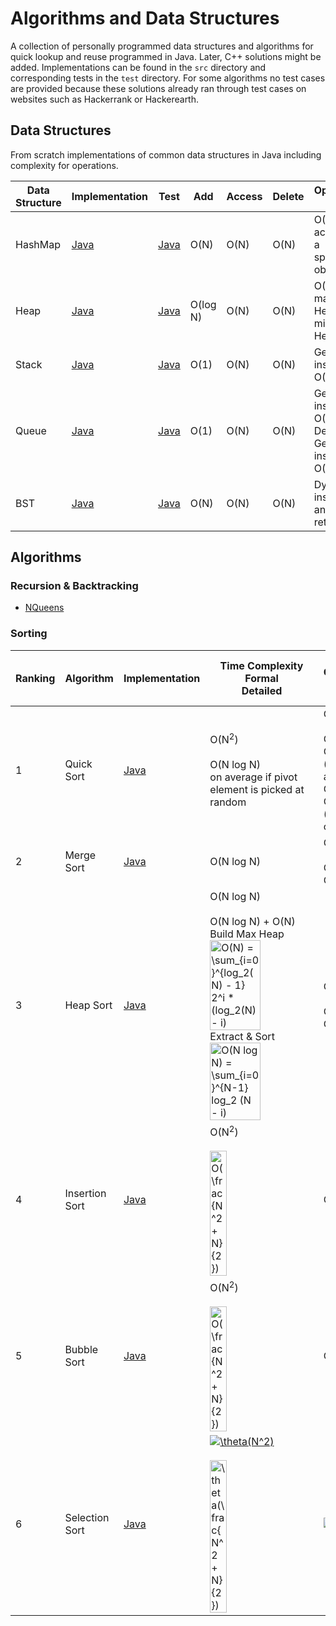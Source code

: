 # Algorithms and Data Structures
A collection of personally programmed data structures and algorithms for quick lookup and reuse programmed in Java. Later, C++ solutions might be added.
Implementations can be found in the `src` directory and corresponding tests in the `test` directory.
For some algorithms no test cases are provided because these solutions already ran through test cases on websites such as Hackerrank or Hackerearth.


## Data Structures
From scratch implementations of common data structures in Java including complexity for operations.
<br>

Data Structure | Implementation | Test | Add | Access | Delete | Optimized For
--- | --- | --- | --- | --- | --- | ---
HashMap | [Java](src/DataStructures/Map) | [Java](tests/DataStructures/Map/HashMapTest.java) | O(N) | O(N) | O(N) | O(1) access of a specified object
Heap | [Java](src/DataStructures/Heap) | [Java](tests/DataStructures/Heap/ArrayHeapTest.java) | O(log N) | O(N) | O(N) | O(1) Peek <br> max (Max Heap) <br> min (Min Heap)
Stack | [Java](src/DataStructures/Stack) | [Java](tests/DataStructures/Stack/StackTest.java) | O(1) | O(N) | O(N) | Get last inserted O(1)
Queue | [Java](src/DataStructures/Queue) | [Java](tests/DataStructures/Queue/DequeTest.java) | O(1) | O(N) | O(N) | Get first inserted O(1) <br> Deque: Get last inserted O(1)
BST | [Java](src/DataStructures/Trees/BST.java) | [Java](tests/DataStructures/Trees/BSTTest.java) | O(N) | O(N) | O(N) | Dynamic insertion and fast retrieval


## Algorithms

### Recursion & Backtracking
- [NQueens](src/Algorithms/RecursionAndBacktracking/NQueens.java)

### Sorting
Ranking | Algorithm | Implementation | Time Complexity <br> Formal <br> Detailed | Space Complexity <br> Formal <br> Detailed | Stability
--- | --- | --- | --- | --- | --- 
1 | Quick Sort | [Java](src/Algorithms/Sorting/QuickSort.java) | O(N<sup>2</sup>) <br><br> O(N log N) <br> on average if pivot element is picked at random | O(N) <br><br> O(N) + O(log N) (on average) <br> O(N) + O(N-1) (worst case) | Unstable
2 | Merge Sort | [Java](src/Algorithms/Sorting/MergeSort.java) | O(N log N) | O(N) <br><br> O(2N) + O(log N) | Stable
3 | Heap Sort | [Java](src/Algorithms/Sorting/HeapSort.java) | O(N log N) <br><br> O(N log N) + O(N) <br> Build Max Heap <br> <a href="https://www.codecogs.com/eqnedit.php?latex=O(N)&space;=&space;\sum_{i=0}^{log_2(N)&space;-&space;1}&space;2^i&space;*&space;(log_2(N)&space;-&space;i)" target="_blank"><img src="https://latex.codecogs.com/gif.latex?O(N)&space;=&space;\sum_{i=0}^{log_2(N)&space;-&space;1}&space;2^i&space;*&space;(log_2(N)&space;-&space;i)" width="70%" title="O(N) = \sum_{i=0}^{log_2(N) - 1} 2^i * (log_2(N) - i)" /></a> <br> Extract & Sort <br> <a href="https://www.codecogs.com/eqnedit.php?latex=O(N&space;log&space;N)&space;=&space;\sum_{i=0}^{N-1}&space;log_2&space;(N&space;-&space;i)" target="_blank"><img src="https://latex.codecogs.com/gif.latex?O(N&space;log&space;N)&space;=&space;\sum_{i=0}^{N-1}&space;log_2&space;(N&space;-&space;i)" width="70%" title="O(N log N) = \sum_{i=0}^{N-1} log_2 (N - i)" /></a> | O(N) <br><br> O(N) + O(log N) | Unstable
4 | Insertion Sort | [Java](src/Algorithms/Sorting/InsertionSort.java) | O(N<sup>2</sup>) <br><br> <a href="https://www.codecogs.com/eqnedit.php?latex=O(\frac{N^2&space;&plus;&space;N}{2})" target="_blank"><img src="https://latex.codecogs.com/gif.latex?O(\frac{N^2&space;&plus;&space;N}{2})" width="40%" title="O(\frac{N^2 + N}{2})" /></a> | O(N) | Stable
5 | Bubble Sort | [Java](src/Algorithms/Sorting/BubbleSort.java) | O(N<sup>2</sup>) <br><br> <a href="https://www.codecogs.com/eqnedit.php?latex=O(\frac{N^2&space;&plus;&space;N}{2})" target="_blank"><img src="https://latex.codecogs.com/gif.latex?O(\frac{N^2&space;&plus;&space;N}{2})" width="40%" title="O(\frac{N^2 + N}{2})" /></a> | O(N) | Stable
6 | Selection Sort | [Java](src/Algorithms/Sorting/SelectionSort.java) | <a href="https://www.codecogs.com/eqnedit.php?latex=\theta(N^2)" target="_blank"><img src="https://latex.codecogs.com/gif.latex?\theta(N^2)" title="\theta(N^2)" /></a> <br><br> <a href="https://www.codecogs.com/eqnedit.php?latex=\theta(\frac{N^2&space;&plus;&space;N}{2})" target="_blank"><img src="https://latex.codecogs.com/gif.latex?\theta(\frac{N^2&space;&plus;&space;N}{2})" width="40%" title="\theta(\frac{N^2 + N}{2})" /></a> | <a href="https://www.codecogs.com/eqnedit.php?latex=\theta(N)" target="_blank"><img src="https://latex.codecogs.com/gif.latex?\theta(N)" title="\theta(N)" /></a> | Stable

